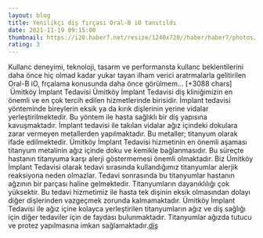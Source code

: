 ```yaml
--- 
layout: blog
title: Yenilikçi diş fırçası Oral-B iO tanıtıldı
date: 2021-11-19 09:15:00
thumbnail: https://i20.haber7.net/resize/1240x720//haber/haber7/photos/2021/46/yenilikci_dis_fircasi_oral_b_io_tanitildi_1637313190_5259.jpg
rating: 3
---
```

Kullanc deneyimi, teknoloji, tasarm ve performansta kullanc beklentilerini daha önce hiç olmad kadar yukar tayan ilham verici aratrmalarla gelitirilen Oral-B iO, frçalama konusunda daha önce görülmem… [+3088 chars]</br>&nbsp;Ümitköy İmplant Tedavisi
Ümitköy İmplant Tedavisi diş kliniğimizin en önemli ve en çok tercih edilen hizmetlerinde birisidir. İmplant tedavisi yönteminde bireylerin eksik ya da kırık dişlerinin yerine vidalar yerleştirilmektedir. Bu yöntem ile hasta sağlıklı bir diş yapısına kavuşmaktadır. İmplant tedavisi ile takılan vidalar ağız içindeki dokulara zarar vermeyen metallerden yapılmaktadır. Bu metaller; titanyum olarak ifade edilmektedir. Ümitköy İmplant Tedavisi hizmetinin en önemli aşaması titanyum metalinin ağız içinde doku ve kemikle bağlanmasıdır. Bu süreçte hastanın titanyuma karşı alerji göstermemesi önemli olmaktadır. Biz Ümitköy İmplant Tedavisi olarak tedavi sırasında kullandığımız titanyumlar alerjik reaksiyona neden olmazlar. Tedavi sonrasında bu titanyumlar hastanın ağzının bir parçası haline gelmektedir. Titanyumların dayanıklılığı çok yüksektir. Bu tedavi hizmetimiz ile hasta tek dişinin eksik olmasından dolayı diğer dişlerinden vazgeçmek zorunda kalmamaktadır. Ümitköy İmplant Tedavisi ile ağız içine kolayca yerleştirilen titanyumların ağız ve diş sağlığı için diğer tedaviler için de faydası bulunmaktadır. Titanyumlar ağızda tutucu ve protez yapılmasına imkan sağlamaktadır.<a href="https://www.umitkoydent.com/tedavi/umitkoy-implant-tedavisi">diş</a>